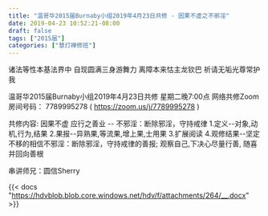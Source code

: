 ```yaml
---
title: "温哥华2015届Burnaby小组2019年4月23日共修 - 因果不虚之不邪淫"
date: 2019-04-23 10:52:21-08:00
draft: false
tags: ["2015届"]
categories: ["慧灯禅修班"]
---
```

诸法等性本基法界中 自现圆满三身游舞力
离障本来怙主龙钦巴 祈请无垢光尊常护我

温哥华2015届Burnaby小组2019年4月23日共修
星期二晚7:00点
网络共修Zoom房间号码： 7789995278 ( https://zoom.us/j/7789995278 )

共修内容:
因果不虚 应行之善业 -- 不邪淫：断除邪淫，守持戒律
1.定义--对象,动机,行为,结果
2.果报--异熟果,等流果,增上果,士用果
3.扩展阅读
4.观修结果--坚定不移的相信不邪淫：断除邪淫，守持戒律的善报; 观察自己,下决心尽量行善, 随喜并回向善根

串讲师兄：圆信Sherry

{{< docs "https://hdvblob.blob.core.windows.net/hdv/f/attachments/264/__.docx" >}}